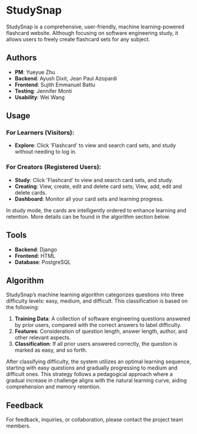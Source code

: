 # StudySnap

StudySnap is a comprehensive, user-friendly, machine learning-powered flashcard website. Although focusing on software engineering study, it allows users to freely create flashcard sets for any subject.

## Authors

- **PM**: Yueyue Zhu
- **Backend**: Ayush Dixit, Jean Paul Azopardi
- **Frontend**: Sujith Emmanuel Battu
- **Testing**: Jennifer Monti
- **Usability**: Wei Wang

## Usage

### For Learners (Visitors):
- **Explore**: Click 'Flashcard' to view and search card sets, and study without needing to log in.

### For Creators (Registered Users):
- **Study**: Click 'Flashcard' to view and search card sets, and study.
- **Creating**: View, create, edit and delete card sets; View, add, edit and delete cards.
- **Dashboard**: Monitor all your card sets and learning progress.

In study mode, the cards are intelligently ordered to enhance learning and retention. More details can be found in the algorithm section below.

## Tools

- **Backend**: Django
- **Frontend**: HTML
- **Database**: PostgreSQL

## Algorithm

StudySnap’s machine learning algorithm categorizes questions into three difficulty levels: easy, medium, and difficult. This classification is based on the following:

1. **Training Data**: A collection of software engineering questions answered by prior users, compared with the correct answers to label difficulty.
2. **Features**: Consideration of question length, answer length, author, and other relevant aspects.
3. **Classification**: If all prior users answered correctly, the question is marked as easy, and so forth.

After classifying difficulty, the system utilizes an optimal learning sequence, starting with easy questions and gradually progressing to medium and difficult ones. This strategy follows a pedagogical approach where a gradual increase in challenge aligns with the natural learning curve, aiding comprehension and memory retention.

## Feedback

For feedback, inquiries, or collaboration, please contact the project team members.


